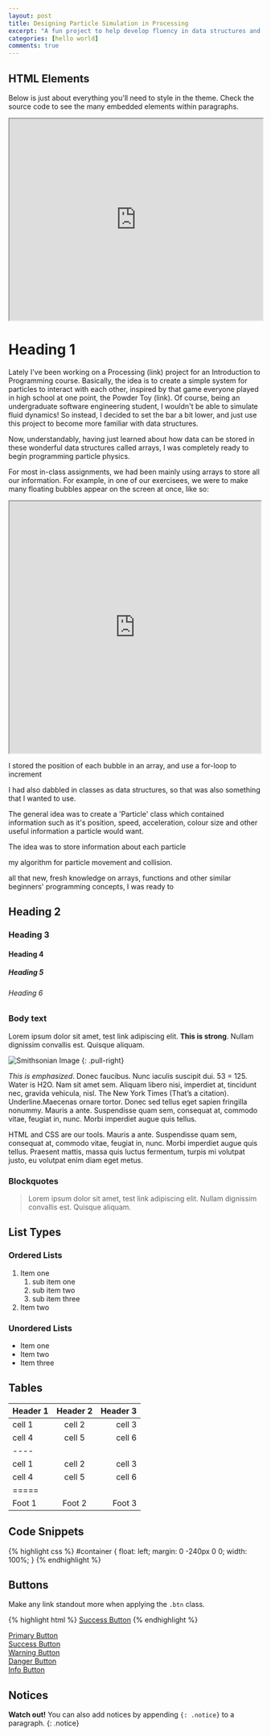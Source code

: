 ```yaml
---
layout: post
title: Designing Particle Simulation in Processing
excerpt: "A fun project to help develop fluency in data structures and algorithms"
categories: [hello world]
comments: true
---
```


## HTML Elements

Below is just about everything you'll need to style in the theme. Check the source code to see the many embedded elements within paragraphs.

<iframe src="https://www.openprocessing.org/sketch/426978/embed/" width="100%" height="400"></iframe>

# Heading 1

Lately I've been working on a Processing (link) project for an Introduction to Programming course. Basically, the idea is to create a simple system for particles to interact with each other, inspired by that game everyone played in high school at one point, the Powder Toy (link). Of course, being an undergraduate software engineering student, I wouldn't be able to simulate fluid dynamics! So instead, I decided to set the bar a bit lower, and just use this project to become more familiar with data structures. 

Now, understandably, having just learned about how data can be stored in these wonderful data structures called arrays, I was completely ready to begin programming particle physics. 

For most in-class assignments, we had been mainly using arrays to store all our information. For example, in one of our exercisees, we were to make many floating bubbles appear on the screen at once, like so:

<iframe src="https://www.openprocessing.org/sketch/426978/embed/" width="500" height="500"></iframe>


I stored the position of each bubble in an array, and use a for-loop to increment

I had also dabbled in classes as data structures, so that was also something that I wanted to use. 

The general idea was to create a 'Particle' class which contained information such as it's position, speed, acceleration, colour size and other useful information a particle would want.

The idea was to store information about each particle 



my algorithm for particle movement and collision. 

all that new, fresh knowledge on arrays, functions and other similar beginners' programming concepts, I was ready to 


## Heading 2

### Heading 3

#### Heading 4

##### Heading 5

###### Heading 6

### Body text

Lorem ipsum dolor sit amet, test link adipiscing elit. **This is strong**. Nullam dignissim convallis est. Quisque aliquam.

![Smithsonian Image](https://images.unsplash.com/photo-1440635592348-167b1b30296f?crop=entropy&dpr=2&fit=crop&fm=jpg&h=475&ixjsv=2.1.0&ixlib=rb-0.3.5&q=50&w=1250)
{: .pull-right}

*This is emphasized*. Donec faucibus. Nunc iaculis suscipit dui. 53 = 125. Water is H2O. Nam sit amet sem. Aliquam libero nisi, imperdiet at, tincidunt nec, gravida vehicula, nisl. The New York Times (That’s a citation). Underline.Maecenas ornare tortor. Donec sed tellus eget sapien fringilla nonummy. Mauris a ante. Suspendisse quam sem, consequat at, commodo vitae, feugiat in, nunc. Morbi imperdiet augue quis tellus.

HTML and CSS are our tools. Mauris a ante. Suspendisse quam sem, consequat at, commodo vitae, feugiat in, nunc. Morbi imperdiet augue quis tellus. Praesent mattis, massa quis luctus fermentum, turpis mi volutpat justo, eu volutpat enim diam eget metus.

### Blockquotes

> Lorem ipsum dolor sit amet, test link adipiscing elit. Nullam dignissim convallis est. Quisque aliquam.

## List Types

### Ordered Lists

1. Item one
   1. sub item one
   2. sub item two
   3. sub item three
2. Item two

### Unordered Lists

* Item one
* Item two
* Item three

## Tables

| Header 1 | Header 2 | Header 3 |
|:--------|:-------:|--------:|
| cell 1   | cell 2   | cell 3   |
| cell 4   | cell 5   | cell 6   |
|----
| cell 1   | cell 2   | cell 3   |
| cell 4   | cell 5   | cell 6   |
|=====
| Foot 1   | Foot 2   | Foot 3   |

## Code Snippets

{% highlight css %}
#container {
  float: left;
  margin: 0 -240px 0 0;
  width: 100%;
}
{% endhighlight %}

## Buttons

Make any link standout more when applying the `.btn` class.

{% highlight html %}
<a href="#" class="btn btn-success">Success Button</a>
{% endhighlight %}

<div markdown="0"><a href="#" class="btn">Primary Button</a></div>
<div markdown="0"><a href="#" class="btn btn-success">Success Button</a></div>
<div markdown="0"><a href="#" class="btn btn-warning">Warning Button</a></div>
<div markdown="0"><a href="#" class="btn btn-danger">Danger Button</a></div>
<div markdown="0"><a href="#" class="btn btn-info">Info Button</a></div>

## Notices

**Watch out!** You can also add notices by appending `{: .notice}` to a paragraph.
{: .notice}
